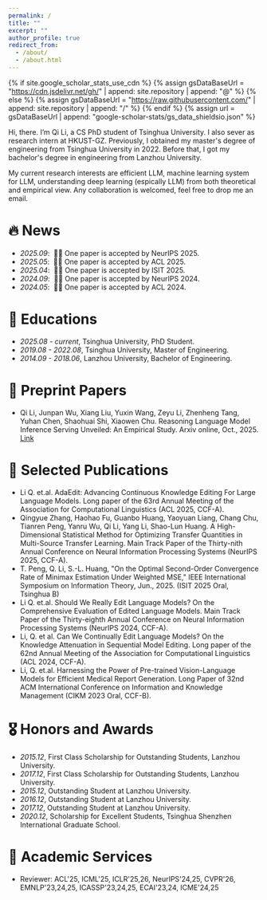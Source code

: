 ```yaml
---
permalink: /
title: ""
excerpt: ""
author_profile: true
redirect_from: 
  - /about/
  - /about.html
---
```


{% if site.google_scholar_stats_use_cdn %}
{% assign gsDataBaseUrl = "https://cdn.jsdelivr.net/gh/" | append: site.repository | append: "@" %}
{% else %}
{% assign gsDataBaseUrl = "https://raw.githubusercontent.com/" | append: site.repository | append: "/" %}
{% endif %}
{% assign url = gsDataBaseUrl | append: "google-scholar-stats/gs_data_shieldsio.json" %}

<span class='anchor' id='about-me'></span>

Hi, there. I’m Qi Li, a CS PhD student of Tsinghua University. I also sever as research intern at HKUST-GZ. Previously, I obtained my master's degree of engineering from Tsinghua University in 2022. Before that, I got my bachelor's degree in engineering from Lanzhou University.

My current research interests are efficient LLM, machine learning system for LLM, understanding deep learning (espically LLM) from both theoretical and empirical view. 
Any collaboration is welcomed, feel free to drop me an email.

<!-- My research interests include efficient large language models  and computer vision. I have published more than 100 papers at the top international AI conferences with total <a href='https://scholar.google.com/citations?user=DhtAFkwAAAAJ'>google scholar citations <strong><span id='total_cit'>260000+</span></strong></a> (You can also use google scholar badge <a href='https://scholar.google.com/citations?user=DhtAFkwAAAAJ'><img src="https://img.shields.io/endpoint?url={{ url | url_encode }}&logo=Google%20Scholar&labelColor=f6f6f6&color=9cf&style=flat&label=citations"></a>). -->

# 🔥 News
- *2025.09*: &nbsp;🎉🎉 One paper is accepted by NeurIPS 2025. 
- *2025.05*: &nbsp;🎉🎉 One paper is accepted by ACL 2025. 
- *2025.04*: &nbsp;🎉🎉 One paper is accepted by ISIT 2025.  
- *2024.09*: &nbsp;🎉🎉 One paper is accepted by NeurIPS 2024. 
- *2024.05*: &nbsp;🎉🎉 One paper is accepted by ACL 2024.


<!--
# 💻 Experience

- *2023.09 - Current*, Research Intern, HKUST(GZ), China.
- *2022.10 - 2023.01*, Research Intern, Tsinghua University, China. -->


# 📖 Educations

- *2025.08 - current*, Tsinghua University, PhD Student.
- *2019.08 - 2022.08*, Tsinghua University, Master of Engineering. 
- *2014.09 - 2018.06*, Lanzhou University, Bachelor of Engineering.

# 📕 Preprint Papers 

- Qi Li, Junpan Wu, Xiang Liu, Yuxin Wang, Zeyu Li, Zhenheng Tang, Yuhan Chen, Shaohuai Shi, Xiaowen Chu. Reasoning Language Model Inference Serving Unveiled: An Empirical Study. Arxiv online, Oct., 2025. [Link](https://arxiv.org/abs/2510.18672)


# 📝 Selected Publications 

<!--
<div class='paper-box'><div class='paper-box-image'><div><div class="badge">CVPR 2016</div><img src='images/500x300.png' alt="sym" width="100%"></div></div>
<div class='paper-box-text' markdown="1">

[Deep Residual Learning for Image Recognition](https://openaccess.thecvf.com/content_cvpr_2016/papers/He_Deep_Residual_Learning_CVPR_2016_paper.pdf)

**Kaiming He**, Xiangyu Zhang, Shaoqing Ren, Jian Sun

[**Project**](https://scholar.google.com/citations?view_op=view_citation&hl=zh-CN&user=DhtAFkwAAAAJ&citation_for_view=DhtAFkwAAAAJ:ALROH1vI_8AC) <strong><span class='show_paper_citations' data='DhtAFkwAAAAJ:ALROH1vI_8AC'></span></strong>
- Lorem ipsum dolor sit amet, consectetur adipiscing elit. Vivamus ornare aliquet ipsum, ac tempus justo dapibus sit amet. 
</div>
</div>

- [Lorem ipsum dolor sit amet, consectetur adipiscing elit. Vivamus ornare aliquet ipsum, ac tempus justo dapibus sit amet](https://github.com), A, B, C, **CVPR 2020** -->



- Li Q. et.al. AdaEdit: Advancing Continuous Knowledge Editing For Large Language Models. Long paper of the 63rd Annual Meeting of the Association for Computational Linguistics (ACL 2025, CCF-A).
- Qingyue Zhang, Haohao Fu, Guanbo Huang, Yaoyuan Liang, Chang Chu, Tianren Peng, Yanru Wu, Qi Li, Yang Li, Shao-Lun Huang. A High-Dimensional Statistical Method for Optimizing Transfer Quantities in Multi-Source Transfer Learning. Main Track Paper of the Thirty-nith Annual Conference on Neural Information Processing Systems (NeurIPS 2025, CCF-A).
- T. Peng, Q. Li, S.-L. Huang, "On the Optimal Second-Order Convergence Rate of Minimax Estimation Under Weighted MSE," IEEE International Symposium on Information Theory, Jun., 2025. (ISIT 2025 Oral, Tsinghua B)
- Li Q. et.al. Should We Really Edit Language Models? On the Comprehensive Evaluation of Edited Language Models. Main Track Paper of the Thirty-eighth Annual Conference on Neural Information Processing Systems (NeurIPS 2024, CCF-A).
- Li, Q. et al. Can We Continually Edit Language Models? On the Knowledge Attenuation in Sequential Model Editing. Long paper of the 62nd Annual Meeting of the Association for Computational Linguistics (ACL 2024, CCF-A).
- Li, Q. et.al. Harnessing the Power of Pre-trained Vision-Language Models for Efficient Medical Report Generation. Long Paper of 32nd ACM International Conference on Information and Knowledge Management (CIKM 2023 Oral, CCF-B). 

# 🎖 Honors and Awards

- *2015.12*, First Class Scholarship for Outstanding Students, Lanzhou University.
- *2017.12*, First Class Scholarship for Outstanding Students, Lanzhou University.    
- *2015.12*, Outstanding Student at Lanzhou University.
- *2016.12*, Outstanding Student at Lanzhou University.
- *2017.12*, Outstanding Student at Lanzhou University.
- *2020.12*, Scholarship for Excellent Students, Tsinghua Shenzhen International Graduate School. 


# 👔 Academic Services

* Reviewer: ACL'25, ICML'25, ICLR'25,26, NeurIPS'24,25, CVPR'26, EMNLP'23,24,25, ICASSP'23,24,25, ECAI'23,24, ICME'24,25



<!--
💻 
# 💬 Invited Talks
- *2021.06*, Lorem ipsum dolor sit amet, consectetur adipiscing elit. Vivamus ornare aliquet ipsum, ac tempus justo dapibus sit amet. 
- *2021.03*, Lorem ipsum dolor sit amet, consectetur adipiscing elit. Vivamus ornare aliquet ipsum, ac tempus justo dapibus sit amet.  \| [\[video\]](https://github.com/) -->
